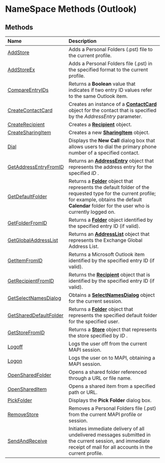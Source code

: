 
# NameSpace Methods (Outlook)

## Methods



|**Name**|**Description**|
|:-----|:-----|
|[AddStore](c9390982-2408-fda5-a14d-de6f0daaadf1.md)|Adds a Personal Folders (.pst) file to the current profile.|
|[AddStoreEx](15b8948d-cbe4-a499-ec03-b1bbf56ead82.md)|Adds a Personal Folders file (.pst) in the specified format to the current profile.|
|[CompareEntryIDs](4e935803-9c73-03d2-17c9-dcaf169fdbbe.md)|Returns a  **Boolean** value that indicates if two entry ID values refer to the same Outlook item.|
|[CreateContactCard](d050e0e3-3c0d-bd01-f008-2628056625d1.md)|Creates an instance of a  **[ContactCard](148c7268-e12c-d9ae-d31f-b625067eb352.md)** object for the contact that is specified by the _AddressEntry_ parameter.|
|[CreateRecipient](7134c0d7-5f60-c63c-2dde-492d52b78fbe.md)|Creates a  **[Recipient](8cee4d79-ec55-52a4-710b-6456944ca86d.md)** object.|
|[CreateSharingItem](4c93d347-cc39-eb5d-bf08-125b69f91eb6.md)|Creates a new  **[SharingItem](63dd3451-44f3-7cc4-c6e2-7dad5835a7d2.md)** object.|
|[Dial](1fd29ed8-e983-c668-c48f-f642c56bfcd2.md)|Displays the  **New Call** dialog box that allows users to dial the primary phone number of a specified contact.|
|[GetAddressEntryFromID](04e9d2c5-231d-35c8-eafa-0e58fbd7a2a1.md)|Returns an  **[AddressEntry](d4a0a85e-8bab-bc56-57bc-d70c3c570c8e.md)** object that represents the address entry for the specified _ID_ .|
|[GetDefaultFolder](761b8b53-dd4d-43e4-c8f0-69cefdf0c77a.md)|Returns a  **[Folder](3cf6cda8-6d70-666e-2643-9d9c5b9cacfc.md)** object that represents the default folder of the requested type for the current profile; for example, obtains the default **Calendar** folder for the user who is currently logged on.|
|[GetFolderFromID](0fb2d3b5-2967-1943-922a-7ec03e514e62.md)|Returns a  **[Folder](3cf6cda8-6d70-666e-2643-9d9c5b9cacfc.md)** object identified by the specified entry ID (if valid).|
|[GetGlobalAddressList](0c892483-96c5-461d-a862-fe84ddcce097.md)|Returns an  **[AddressList](84611afe-48b1-185b-df4b-0f004e7436ff.md)** object that represents the Exchange Global Address List.|
|[GetItemFromID](f2abff80-4c04-998b-654b-28600424a16f.md)|Returns a Microsoft Outlook item identified by the specified entry ID (if valid). |
|[GetRecipientFromID](8475e869-ce1f-cd10-0c02-79a6dd5f9a8e.md)|Returns the  **[Recipient](8cee4d79-ec55-52a4-710b-6456944ca86d.md)** object that is identified by the specified entry ID (if valid).|
|[GetSelectNamesDialog](883d90e0-b3cc-e76e-cbe6-cb271e9ccb37.md)|Obtains a  **[SelectNamesDialog](1522736a-3cad-9f1c-4da9-b52a3a01731c.md)** object for the current session.|
|[GetSharedDefaultFolder](e2196423-e4f2-2797-c16c-dc54e2c0f7d2.md)|Returns a  **[Folder](3cf6cda8-6d70-666e-2643-9d9c5b9cacfc.md)** object that represents the specified default folder for the specified user.|
|[GetStoreFromID](ba5b3df8-22a5-39fa-68ab-9f1e4cfe7f47.md)|Returns a  **[Store](1eb22fe9-8849-7476-5388-2515b48591b9.md)** object that represents the store specified by _ID_ .|
|[Logoff](f9b15e80-a942-3d76-63ef-00c0a140337d.md)|Logs the user off from the current MAPI session.|
|[Logon](167c632b-0d52-a1e4-8dcd-57d301cde3c9.md)|Logs the user on to MAPI, obtaining a MAPI session.|
|[OpenSharedFolder](907efeab-8a37-98a6-f241-0a051f03f472.md)|Opens a shared folder referenced through a URL or file name.|
|[OpenSharedItem](ebfed85c-0af5-eb72-7a58-ae9e8b655347.md)|Opens a shared item from a specified path or URL.|
|[PickFolder](f5c1f35a-8e77-8e7f-fcbe-30c6bc90287a.md)|Displays the  **Pick Folder** dialog box.|
|[RemoveStore](4353387a-0e44-1d4a-b0e6-96e2c2594a6d.md)|Removes a Personal Folders file (.pst) from the current MAPI profile or session.|
|[SendAndReceive](196b15b0-6766-ca2a-8dbe-991fc93b8307.md)|Initiates immediate delivery of all undelivered messages submitted in the current session, and immediate receipt of mail for all accounts in the current profile. |

